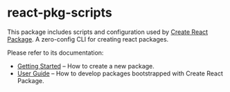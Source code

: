 # react-pkg-scripts

This package includes scripts and configuration used by [Create React Package](https://github.com/haseebanwar/create-react-pkg). A zero-config CLI for creating react packages.

Please refer to its documentation:

- [Getting Started](https://github.com/haseebanwar/create-react-pkg) – How to create a new package.
- [User Guide](https://github.com/haseebanwar/create-react-pkg) – How to develop packages bootstrapped with Create React Package.

